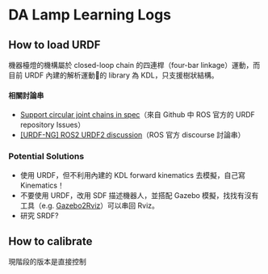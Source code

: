 # DA Lamp Learning Logs

## How to load URDF

機器檯燈的機構屬於 closed-loop chain 的四連桿（four-bar linkage）運動，而目前 URDF 內建的解析運動的 library 為 KDL，只支援樹狀結構。

#### 相關討論串
* [Support circular joint chains in spec](https://github.com/ros/urdf/issues/13)（來自 Github 中 ROS 官方的 URDF repository Issues）
* [[URDF-NG] ROS2 URDF2 discussion](https://discourse.ros.org/t/urdf-ng-ros2-urdf2-discussion/511/35)（ROS 官方 discourse 討論串）

### Potential Solutions

* 使用 URDF，但不利用內建的 KDL forward kinematics 去模擬，自己寫 Kinematics！
* 不要使用 URDF，改用 SDF 描述機器人，並搭配 Gazebo 模擬，找找有沒有工具（e.g. [Gazebo2Rviz](http://wiki.ros.org/gazebo2rviz)）可以串回 Rviz。
* 研究 SRDF?

## How to calibrate

現階段的版本是直接控制
